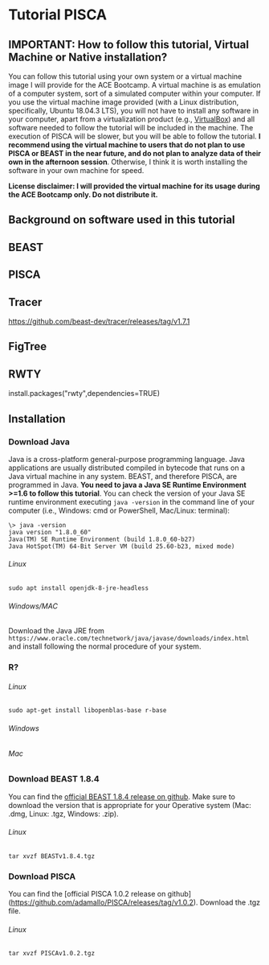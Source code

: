 # Tutorial PISCA

## IMPORTANT: How to follow this tutorial, Virtual Machine or Native installation?
You can follow this tutorial using your own system or a virtual machine image I will provide for the ACE Bootcamp. A virtual machine is as emulation of a computer system, sort of a simulated computer within your computer. If you use the virtual machine image provided (with a Linux distribution, specifically, Ubuntu 18.04.3 LTS), you will not have to install any software in your computer, apart from a virtualization product (e.g., [VirtualBox](https://www.virtualbox.org/wiki/Downloads)) and all software needed to follow the tutorial will be included in the machine. The execution of PISCA will be slower, but you will be able to follow the tutorial. **I recommend using the virtual machine to users that do not plan to use PISCA or BEAST in the near future, and do not plan to analyze data of their own in the afternoon session**. Otherwise, I think it is worth installing the software in your own machine for speed.

**License disclaimer: I will provided the virtual machine for its usage during the ACE Bootcamp only. Do not distribute it.**

## Background on software used in this tutorial
## BEAST

## PISCA

## Tracer

https://github.com/beast-dev/tracer/releases/tag/v1.7.1


## FigTree

## RWTY
install.packages("rwty",dependencies=TRUE)
## Installation

### Download Java
Java is a cross-platform general-purpose programming language. Java applications are usually distributed compiled in bytecode that runs on a Java virtual machine in any system. BEAST, and therefore PISCA, are programmed in Java. **You need to java a Java SE Runtime Environment >=1.6 to follow this tutorial**. You can check the version of your Java SE runtime environment executing `java -version` in the command line of your computer (i.e., Windows: cmd or PowerShell, Mac/Linux: terminal):

<pre><code>\> java -version
java version "1.8.0_60"
Java(TM) SE Runtime Environment (build 1.8.0_60-b27)
Java HotSpot(TM) 64-Bit Server VM (build 25.60-b23, mixed mode)</code></pre>



###### Linux
<pre><code>sudo apt install openjdk-8-jre-headless</code></pre>
###### Windows/MAC
Download the Java JRE from `https://www.oracle.com/technetwork/java/javase/downloads/index.html` and install following the normal procedure of your system.

### R?
###### Linux
<pre><code>sudo apt-get install libopenblas-base r-base</code></pre>
###### Windows

###### Mac

### Download BEAST 1.8.4
You can find the [official BEAST 1.8.4 release on github](https://github.com/beast-dev/beast-mcmc/releases/tag/v1.8.4). Make sure to download the version that is appropriate for your Operative system (Mac: .dmg, Linux: .tgz, Windows: .zip).

###### Linux
`tar xvzf BEASTv1.8.4.tgz`

 
### Download PISCA
You can find the [official PISCA 1.0.2 release on github] (https://github.com/adamallo/PISCA/releases/tag/v1.0.2). Download the .tgz file.

###### Linux
`tar xvzf PISCAv1.0.2.tgz`


